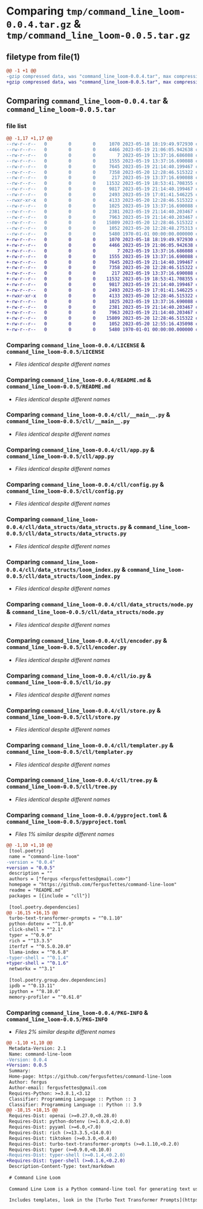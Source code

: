 # Comparing `tmp/command_line_loom-0.0.4.tar.gz` & `tmp/command_line_loom-0.0.5.tar.gz`

## filetype from file(1)

```diff
@@ -1 +1 @@
-gzip compressed data, was "command_line_loom-0.0.4.tar", max compression
+gzip compressed data, was "command_line_loom-0.0.5.tar", max compression
```

## Comparing `command_line_loom-0.0.4.tar` & `command_line_loom-0.0.5.tar`

### file list

```diff
@@ -1,17 +1,17 @@
--rw-r--r--   0        0        0     1070 2023-05-18 18:19:49.972930 command_line_loom-0.0.4/LICENSE
--rw-r--r--   0        0        0     4466 2023-05-19 21:06:05.942638 command_line_loom-0.0.4/README.md
--rw-r--r--   0        0        0        7 2023-05-19 13:37:16.686088 command_line_loom-0.0.4/cll/__init__.py
--rw-r--r--   0        0        0     1555 2023-05-19 13:37:16.690088 command_line_loom-0.0.4/cll/__main__.py
--rw-r--r--   0        0        0     7645 2023-05-19 21:14:40.199467 command_line_loom-0.0.4/cll/app.py
--rw-r--r--   0        0        0     7358 2023-05-20 12:28:46.515322 command_line_loom-0.0.4/cll/config.py
--rw-r--r--   0        0        0      217 2023-05-19 13:37:16.690088 command_line_loom-0.0.4/cll/data_structs/__init__.py
--rw-r--r--   0        0        0    11532 2023-05-19 18:53:41.708355 command_line_loom-0.0.4/cll/data_structs/data_structs.py
--rw-r--r--   0        0        0     9817 2023-05-19 21:14:40.199467 command_line_loom-0.0.4/cll/data_structs/loom_index.py
--rw-r--r--   0        0        0     2493 2023-05-19 17:01:41.546225 command_line_loom-0.0.4/cll/data_structs/node.py
--rwxr-xr-x   0        0        0     4133 2023-05-20 12:28:46.515322 command_line_loom-0.0.4/cll/encoder.py
--rw-r--r--   0        0        0     1025 2023-05-19 13:37:16.690088 command_line_loom-0.0.4/cll/io.py
--rw-r--r--   0        0        0     2381 2023-05-19 21:14:40.203467 command_line_loom-0.0.4/cll/store.py
--rw-r--r--   0        0        0     7963 2023-05-19 21:14:40.203467 command_line_loom-0.0.4/cll/templater.py
--rw-r--r--   0        0        0    15809 2023-05-20 12:28:46.515322 command_line_loom-0.0.4/cll/tree.py
--rw-r--r--   0        0        0     1052 2023-05-20 12:28:48.275313 command_line_loom-0.0.4/pyproject.toml
--rw-r--r--   0        0        0     5480 1970-01-01 00:00:00.000000 command_line_loom-0.0.4/PKG-INFO
+-rw-r--r--   0        0        0     1070 2023-05-18 18:19:49.972930 command_line_loom-0.0.5/LICENSE
+-rw-r--r--   0        0        0     4466 2023-05-19 21:06:05.942638 command_line_loom-0.0.5/README.md
+-rw-r--r--   0        0        0        7 2023-05-19 13:37:16.686088 command_line_loom-0.0.5/cll/__init__.py
+-rw-r--r--   0        0        0     1555 2023-05-19 13:37:16.690088 command_line_loom-0.0.5/cll/__main__.py
+-rw-r--r--   0        0        0     7645 2023-05-19 21:14:40.199467 command_line_loom-0.0.5/cll/app.py
+-rw-r--r--   0        0        0     7358 2023-05-20 12:28:46.515322 command_line_loom-0.0.5/cll/config.py
+-rw-r--r--   0        0        0      217 2023-05-19 13:37:16.690088 command_line_loom-0.0.5/cll/data_structs/__init__.py
+-rw-r--r--   0        0        0    11532 2023-05-19 18:53:41.708355 command_line_loom-0.0.5/cll/data_structs/data_structs.py
+-rw-r--r--   0        0        0     9817 2023-05-19 21:14:40.199467 command_line_loom-0.0.5/cll/data_structs/loom_index.py
+-rw-r--r--   0        0        0     2493 2023-05-19 17:01:41.546225 command_line_loom-0.0.5/cll/data_structs/node.py
+-rwxr-xr-x   0        0        0     4133 2023-05-20 12:28:46.515322 command_line_loom-0.0.5/cll/encoder.py
+-rw-r--r--   0        0        0     1025 2023-05-19 13:37:16.690088 command_line_loom-0.0.5/cll/io.py
+-rw-r--r--   0        0        0     2381 2023-05-19 21:14:40.203467 command_line_loom-0.0.5/cll/store.py
+-rw-r--r--   0        0        0     7963 2023-05-19 21:14:40.203467 command_line_loom-0.0.5/cll/templater.py
+-rw-r--r--   0        0        0    15809 2023-05-20 12:28:46.515322 command_line_loom-0.0.5/cll/tree.py
+-rw-r--r--   0        0        0     1052 2023-05-20 12:55:16.435098 command_line_loom-0.0.5/pyproject.toml
+-rw-r--r--   0        0        0     5480 1970-01-01 00:00:00.000000 command_line_loom-0.0.5/PKG-INFO
```

### Comparing `command_line_loom-0.0.4/LICENSE` & `command_line_loom-0.0.5/LICENSE`

 * *Files identical despite different names*

### Comparing `command_line_loom-0.0.4/README.md` & `command_line_loom-0.0.5/README.md`

 * *Files identical despite different names*

### Comparing `command_line_loom-0.0.4/cll/__main__.py` & `command_line_loom-0.0.5/cll/__main__.py`

 * *Files identical despite different names*

### Comparing `command_line_loom-0.0.4/cll/app.py` & `command_line_loom-0.0.5/cll/app.py`

 * *Files identical despite different names*

### Comparing `command_line_loom-0.0.4/cll/config.py` & `command_line_loom-0.0.5/cll/config.py`

 * *Files identical despite different names*

### Comparing `command_line_loom-0.0.4/cll/data_structs/data_structs.py` & `command_line_loom-0.0.5/cll/data_structs/data_structs.py`

 * *Files identical despite different names*

### Comparing `command_line_loom-0.0.4/cll/data_structs/loom_index.py` & `command_line_loom-0.0.5/cll/data_structs/loom_index.py`

 * *Files identical despite different names*

### Comparing `command_line_loom-0.0.4/cll/data_structs/node.py` & `command_line_loom-0.0.5/cll/data_structs/node.py`

 * *Files identical despite different names*

### Comparing `command_line_loom-0.0.4/cll/encoder.py` & `command_line_loom-0.0.5/cll/encoder.py`

 * *Files identical despite different names*

### Comparing `command_line_loom-0.0.4/cll/io.py` & `command_line_loom-0.0.5/cll/io.py`

 * *Files identical despite different names*

### Comparing `command_line_loom-0.0.4/cll/store.py` & `command_line_loom-0.0.5/cll/store.py`

 * *Files identical despite different names*

### Comparing `command_line_loom-0.0.4/cll/templater.py` & `command_line_loom-0.0.5/cll/templater.py`

 * *Files identical despite different names*

### Comparing `command_line_loom-0.0.4/cll/tree.py` & `command_line_loom-0.0.5/cll/tree.py`

 * *Files identical despite different names*

### Comparing `command_line_loom-0.0.4/pyproject.toml` & `command_line_loom-0.0.5/pyproject.toml`

 * *Files 1% similar despite different names*

```diff
@@ -1,10 +1,10 @@
 [tool.poetry]
 name = "command-line-loom"
-version = "0.0.4"
+version = "0.0.5"
 description = ""
 authors = ["fergus <fergusfettes@gmail.com>"]
 homepage = "https://github.com/fergusfettes/command-line-loom"
 readme = "README.md"
 packages = [{include = "cll"}]
 
 [tool.poetry.dependencies]
@@ -16,15 +16,15 @@
 turbo-text-transformer-prompts = "^0.1.10"
 python-dotenv = "^1.0.0"
 click-shell = "^2.1"
 typer = "^0.9.0"
 rich = "^13.3.5"
 iterfzf = "^0.5.0.20.0"
 llama-index = "^0.6.8"
-typer-shell = "^0.1.4"
+typer-shell = "^0.1.6"
 networkx = "^3.1"
 
 [tool.poetry.group.dev.dependencies]
 ipdb = "^0.13.11"
 ipython = "^8.10.0"
 memory-profiler = "^0.61.0"
```

### Comparing `command_line_loom-0.0.4/PKG-INFO` & `command_line_loom-0.0.5/PKG-INFO`

 * *Files 2% similar despite different names*

```diff
@@ -1,10 +1,10 @@
 Metadata-Version: 2.1
 Name: command-line-loom
-Version: 0.0.4
+Version: 0.0.5
 Summary: 
 Home-page: https://github.com/fergusfettes/command-line-loom
 Author: fergus
 Author-email: fergusfettes@gmail.com
 Requires-Python: >=3.8.1,<3.12
 Classifier: Programming Language :: Python :: 3
 Classifier: Programming Language :: Python :: 3.9
@@ -18,15 +18,15 @@
 Requires-Dist: openai (>=0.27.0,<0.28.0)
 Requires-Dist: python-dotenv (>=1.0.0,<2.0.0)
 Requires-Dist: pyyaml (>=6.0,<7.0)
 Requires-Dist: rich (>=13.3.5,<14.0.0)
 Requires-Dist: tiktoken (>=0.3.0,<0.4.0)
 Requires-Dist: turbo-text-transformer-prompts (>=0.1.10,<0.2.0)
 Requires-Dist: typer (>=0.9.0,<0.10.0)
-Requires-Dist: typer-shell (>=0.1.4,<0.2.0)
+Requires-Dist: typer-shell (>=0.1.6,<0.2.0)
 Description-Content-Type: text/markdown
 
 # Command Line Loom
 
 Command Line Loom is a Python command-line tool for generating text using OpenAI's GPT-3 and other models. It includes a modular model system that allows for easy integration of new models and customization of existing ones.
 
 Includes templates, look in the [Turbo Text Transformer Prompts](https://github.com/fergusfettes/turbo-text-transformer-prompts) repository for more documentation and to find a list of the templates!
```


